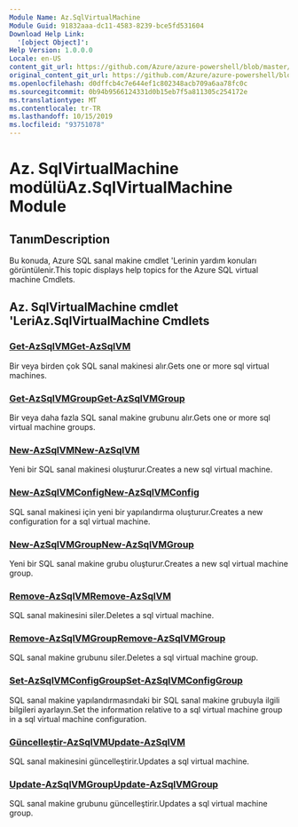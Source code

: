 ```yaml
---
Module Name: Az.SqlVirtualMachine
Module Guid: 91832aaa-dc11-4583-8239-bce5fd531604
Download Help Link:
  '[object Object]': 
Help Version: 1.0.0.0
Locale: en-US
content_git_url: https://github.com/Azure/azure-powershell/blob/master/src/SqlVirtualMachine/SqlVirtualMachine/help/Az.SqlVirtualMachine.md
original_content_git_url: https://github.com/Azure/azure-powershell/blob/master/src/SqlVirtualMachine/SqlVirtualMachine/help/Az.SqlVirtualMachine.md
ms.openlocfilehash: d0dffcb4c7e644ef1c802348acb709a6aa78fc0c
ms.sourcegitcommit: 0b94b9566124331d0b15eb7f5a811305c254172e
ms.translationtype: MT
ms.contentlocale: tr-TR
ms.lasthandoff: 10/15/2019
ms.locfileid: "93751078"
---
```

# <span data-ttu-id="74866-101">Az. SqlVirtualMachine modülü</span><span class="sxs-lookup"><span data-stu-id="74866-101">Az.SqlVirtualMachine Module</span></span>
## <span data-ttu-id="74866-102">Tanım</span><span class="sxs-lookup"><span data-stu-id="74866-102">Description</span></span>
<span data-ttu-id="74866-103">Bu konuda, Azure SQL sanal makine cmdlet 'Lerinin yardım konuları görüntülenir.</span><span class="sxs-lookup"><span data-stu-id="74866-103">This topic displays help topics for the Azure SQL virtual machine Cmdlets.</span></span>

## <span data-ttu-id="74866-104">Az. SqlVirtualMachine cmdlet 'Leri</span><span class="sxs-lookup"><span data-stu-id="74866-104">Az.SqlVirtualMachine Cmdlets</span></span>
### [<span data-ttu-id="74866-105">Get-AzSqlVM</span><span class="sxs-lookup"><span data-stu-id="74866-105">Get-AzSqlVM</span></span>](Get-AzSqlVM.md)
<span data-ttu-id="74866-106">Bir veya birden çok SQL sanal makinesi alır.</span><span class="sxs-lookup"><span data-stu-id="74866-106">Gets one or more sql virtual machines.</span></span>

### [<span data-ttu-id="74866-107">Get-AzSqlVMGroup</span><span class="sxs-lookup"><span data-stu-id="74866-107">Get-AzSqlVMGroup</span></span>](Get-AzSqlVMGroup.md)
<span data-ttu-id="74866-108">Bir veya daha fazla SQL sanal makine grubunu alır.</span><span class="sxs-lookup"><span data-stu-id="74866-108">Gets one or more sql virtual machine groups.</span></span>

### [<span data-ttu-id="74866-109">New-AzSqlVM</span><span class="sxs-lookup"><span data-stu-id="74866-109">New-AzSqlVM</span></span>](New-AzSqlVM.md)
<span data-ttu-id="74866-110">Yeni bir SQL sanal makinesi oluşturur.</span><span class="sxs-lookup"><span data-stu-id="74866-110">Creates a new sql virtual machine.</span></span>

### [<span data-ttu-id="74866-111">New-AzSqlVMConfig</span><span class="sxs-lookup"><span data-stu-id="74866-111">New-AzSqlVMConfig</span></span>](New-AzSqlVMConfig.md)
<span data-ttu-id="74866-112">SQL sanal makinesi için yeni bir yapılandırma oluşturur.</span><span class="sxs-lookup"><span data-stu-id="74866-112">Creates a new configuration for a sql virtual machine.</span></span>

### [<span data-ttu-id="74866-113">New-AzSqlVMGroup</span><span class="sxs-lookup"><span data-stu-id="74866-113">New-AzSqlVMGroup</span></span>](New-AzSqlVMGroup.md)
<span data-ttu-id="74866-114">Yeni bir SQL sanal makine grubu oluşturur.</span><span class="sxs-lookup"><span data-stu-id="74866-114">Creates a new sql virtual machine group.</span></span>

### [<span data-ttu-id="74866-115">Remove-AzSqlVM</span><span class="sxs-lookup"><span data-stu-id="74866-115">Remove-AzSqlVM</span></span>](Remove-AzSqlVM.md)
<span data-ttu-id="74866-116">SQL sanal makinesini siler.</span><span class="sxs-lookup"><span data-stu-id="74866-116">Deletes a sql virtual machine.</span></span>

### [<span data-ttu-id="74866-117">Remove-AzSqlVMGroup</span><span class="sxs-lookup"><span data-stu-id="74866-117">Remove-AzSqlVMGroup</span></span>](Remove-AzSqlVMGroup.md)
<span data-ttu-id="74866-118">SQL sanal makine grubunu siler.</span><span class="sxs-lookup"><span data-stu-id="74866-118">Deletes a sql virtual machine group.</span></span>

### [<span data-ttu-id="74866-119">Set-AzSqlVMConfigGroup</span><span class="sxs-lookup"><span data-stu-id="74866-119">Set-AzSqlVMConfigGroup</span></span>](Set-AzSqlVMConfigGroup.md)
<span data-ttu-id="74866-120">SQL sanal makine yapılandırmasındaki bir SQL sanal makine grubuyla ilgili bilgileri ayarlayın.</span><span class="sxs-lookup"><span data-stu-id="74866-120">Set the information relative to a sql virtual machine group in a sql virtual machine configuration.</span></span>

### [<span data-ttu-id="74866-121">Güncelleştir-AzSqlVM</span><span class="sxs-lookup"><span data-stu-id="74866-121">Update-AzSqlVM</span></span>](Update-AzSqlVM.md)
<span data-ttu-id="74866-122">SQL sanal makinesini güncelleştirir.</span><span class="sxs-lookup"><span data-stu-id="74866-122">Updates a sql virtual machine.</span></span>

### [<span data-ttu-id="74866-123">Update-AzSqlVMGroup</span><span class="sxs-lookup"><span data-stu-id="74866-123">Update-AzSqlVMGroup</span></span>](Update-AzSqlVMGroup.md)
<span data-ttu-id="74866-124">SQL sanal makine grubunu güncelleştirir.</span><span class="sxs-lookup"><span data-stu-id="74866-124">Updates a sql virtual machine group.</span></span>

